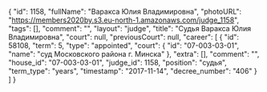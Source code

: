 {
    "id": 1158,
    "fullName": "Варакса Юлия Владимировна",
    "photoURL": "https://members2020by.s3.eu-north-1.amazonaws.com/judge_1158",
    "tags": [],
    "comment": "",
    "layout": "judge",
    "title": "Судья Варакса Юлия Владимировна",
    "court": null,
    "previousCourt": null,
    "career": [
        {
            "id": 58108,
            "term": 5,
            "type": "appointed",
            "court": {
                "id": "07-003-03-01",
                "name": "суд Московского района г. Минска"
            },
            "extra": [],
            "comment": "",
            "house_id": "07-003-03-01",
            "judge_id": 1158,
            "position": "судья",
            "term_type": "years",
            "timestamp": "2017-11-14",
            "decree_number": "406"
        }
    ]
}